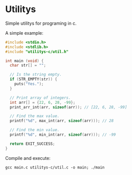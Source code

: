 # Utilitys

Simple utilitys for programing in c.

A simple example:

```c
#include <stdio.h>
#include <stdlib.h>
#include "utilitys-c/util.h"

int main (void) {
  char str[] = "";

  // Is the string empty.
  if (STR_EMPTY(str)) {
    puts("Yes.");
  }

  // Print array of integers.
  int arr[] = {22, 6, 28, -99};
  print_arr_int(arr, sizeof(arr)); // [22, 6, 28, -99]

  // Find the max value.
  printf("%d", max_int(arr, sizeof(arr))); // 28

  // Find the min value.
  printf("%d", min_int(arr, sizeof(arr))); // -99

  return EXIT_SUCCESS;
}
```

Compile and execute:
```shell
gcc main.c utilitys-c/util.c -o main; ./main
```
